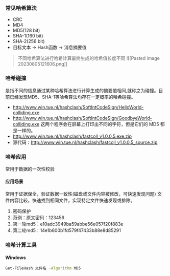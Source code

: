 ### 常见哈希算法
- CRC
- MD4
- MD5(128 bit)
- SHA-1(160 bit)
- SHA-2(256 bit)
- 目标文本 → Hash函数 → 消息摘要值
> 不同哈希算法进行哈希计算最终生成的哈希值长度不同
![[Pasted image 20230805121606.png]]
### 哈希碰撞
是指不同的信息通过某种哈希算法进行计算生成的摘要值相同,就称之为碰撞。目前已经发现MD5、SHA-1等哈希算法均存在一定概率的哈希碰撞。
- http://www.win.tue.nl/hashclash/SoftIntCodeSign/HelloWorld-colliding.exe
- http://www.win.tue.nl/hashclash/SoftIntCodeSign/GoodbyeWorld-colliding.exe
这两个程序会在屏幕上打印出不同的字符，但是它们的 MD5 都是一样的。
- http://www.win.tue.nl/hashclash/fastcoll_v1.0.0.5.exe.zip
- 源代码：http://www.win.tue.nl/hashclash/fastcoll_v1.0.0.5_source.zip
### 哈希应用
常用于数据的一次性校验
#### 应用场景
常用于证据保全，验证数据一致性(磁盘或文件内容被修改，可快速发现问题)
文件内容比较，快速找到相同文件，实现特定文件快速发现或排除。
1. 密码保护
2. 范例：原文密码：123456
3. 第一轮md5：e10adc3949ba59abbe56e057f20f883e
4. 第二轮md5：14e1b600b1fd579f47433b88e8d85291
### 哈希计算工具
#### Windows
```bash
Get-FileHash 文件名 -Algorithm MD5
```

